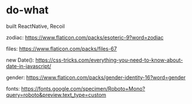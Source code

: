 # do-what

built ReactNative, Recoil

zodiac: https://www.flaticon.com/packs/esoteric-9?word=zodiac

files: https://www.flaticon.com/packs/files-67

new Date(): https://css-tricks.com/everything-you-need-to-know-about-date-in-javascript/

gender: https://www.flaticon.com/packs/gender-identity-16?word=gender

fonts: https://fonts.google.com/specimen/Roboto+Mono?query=roboto&preview.text_type=custom
